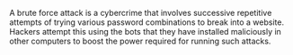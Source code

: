 A brute force attack is a cybercrime that involves successive repetitive attempts of trying various password combinations to break into a website. Hackers attempt this using the bots that they have installed maliciously in other computers to boost the power required for running such attacks.
